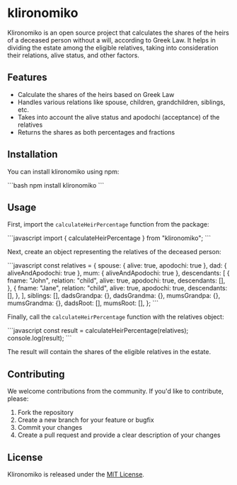 # klironomiko

Klironomiko is an open source project that calculates the shares of the heirs of a deceased person without a will, according to Greek Law. It helps in dividing the estate among the eligible relatives, taking into consideration their relations, alive status, and other factors.

## Features

- Calculate the shares of the heirs based on Greek Law
- Handles various relations like spouse, children, grandchildren, siblings, etc.
- Takes into account the alive status and apodochi (acceptance) of the relatives
- Returns the shares as both percentages and fractions

## Installation

You can install klironomiko using npm:

\```bash
npm install klironomiko
\```

## Usage

First, import the `calculateHeirPercentage` function from the package:

\```javascript
import { calculateHeirPercentage } from "klironomiko";
\```

Next, create an object representing the relatives of the deceased person:

\```javascript
const relatives = {
  spouse: { alive: true, apodochi: true },
  dad: { aliveAndApodochi: true },
  mum: { aliveAndApodochi: true },
  descendants: [
    {
      fname: "John",
      relation: "child",
      alive: true,
      apodochi: true,
      descendants: [],
    },
    {
      fname: "Jane",
      relation: "child",
      alive: true,
      apodochi: true,
      descendants: [],
    },
  ],
  siblings: [],
  dadsGrandpa: {},
  dadsGrandma: {},
  mumsGrandpa: {},
  mumsGrandma: {},
  dadsRoot: [],
  mumsRoot: [],
};
\```

Finally, call the `calculateHeirPercentage` function with the relatives object:

\```javascript
const result = calculateHeirPercentage(relatives);
console.log(result);
\```

The result will contain the shares of the eligible relatives in the estate.

## Contributing

We welcome contributions from the community. If you'd like to contribute, please:

1. Fork the repository
2. Create a new branch for your feature or bugfix
3. Commit your changes
4. Create a pull request and provide a clear description of your changes

## License

Klironomiko is released under the [MIT License](LICENSE).
